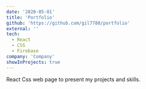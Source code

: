 ```yaml
---
date: '2020-05-01'
title: 'Portfolio'
github: 'https://github.com/gil7788/portfolio'
external: ''
tech:
  - React
  - CSS
  - Firebase
company: 'Company'
showInProjects: true
---
```


React Css web page to present my projects and skills.
